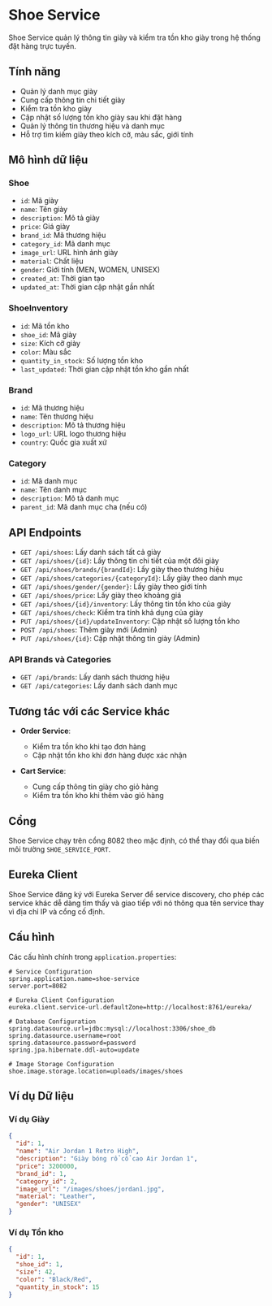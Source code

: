 # Shoe Service

Shoe Service quản lý thông tin giày và kiểm tra tồn kho giày trong hệ thống đặt hàng trực tuyến.

## Tính năng

- Quản lý danh mục giày
- Cung cấp thông tin chi tiết giày
- Kiểm tra tồn kho giày
- Cập nhật số lượng tồn kho giày sau khi đặt hàng
- Quản lý thông tin thương hiệu và danh mục
- Hỗ trợ tìm kiếm giày theo kích cỡ, màu sắc, giới tính

## Mô hình dữ liệu

### Shoe
- `id`: Mã giày
- `name`: Tên giày
- `description`: Mô tả giày
- `price`: Giá giày
- `brand_id`: Mã thương hiệu
- `category_id`: Mã danh mục
- `image_url`: URL hình ảnh giày
- `material`: Chất liệu
- `gender`: Giới tính (MEN, WOMEN, UNISEX)
- `created_at`: Thời gian tạo
- `updated_at`: Thời gian cập nhật gần nhất

### ShoeInventory
- `id`: Mã tồn kho
- `shoe_id`: Mã giày
- `size`: Kích cỡ giày
- `color`: Màu sắc
- `quantity_in_stock`: Số lượng tồn kho
- `last_updated`: Thời gian cập nhật tồn kho gần nhất

### Brand
- `id`: Mã thương hiệu
- `name`: Tên thương hiệu
- `description`: Mô tả thương hiệu
- `logo_url`: URL logo thương hiệu
- `country`: Quốc gia xuất xứ

### Category
- `id`: Mã danh mục
- `name`: Tên danh mục
- `description`: Mô tả danh mục
- `parent_id`: Mã danh mục cha (nếu có)

## API Endpoints

- `GET /api/shoes`: Lấy danh sách tất cả giày
- `GET /api/shoes/{id}`: Lấy thông tin chi tiết của một đôi giày
- `GET /api/shoes/brands/{brandId}`: Lấy giày theo thương hiệu
- `GET /api/shoes/categories/{categoryId}`: Lấy giày theo danh mục
- `GET /api/shoes/gender/{gender}`: Lấy giày theo giới tính
- `GET /api/shoes/price`: Lấy giày theo khoảng giá
- `GET /api/shoes/{id}/inventory`: Lấy thông tin tồn kho của giày
- `GET /api/shoes/check`: Kiểm tra tính khả dụng của giày
- `PUT /api/shoes/{id}/updateInventory`: Cập nhật số lượng tồn kho
- `POST /api/shoes`: Thêm giày mới (Admin)
- `PUT /api/shoes/{id}`: Cập nhật thông tin giày (Admin)

### API Brands và Categories
- `GET /api/brands`: Lấy danh sách thương hiệu
- `GET /api/categories`: Lấy danh sách danh mục

## Tương tác với các Service khác

- **Order Service**: 
  - Kiểm tra tồn kho khi tạo đơn hàng
  - Cập nhật tồn kho khi đơn hàng được xác nhận
  
- **Cart Service**: 
  - Cung cấp thông tin giày cho giỏ hàng
  - Kiểm tra tồn kho khi thêm vào giỏ hàng

## Cổng

Shoe Service chạy trên cổng 8082 theo mặc định, có thể thay đổi qua biến môi trường `SHOE_SERVICE_PORT`.

## Eureka Client

Shoe Service đăng ký với Eureka Server để service discovery, cho phép các service khác dễ dàng tìm thấy và giao tiếp với nó thông qua tên service thay vì địa chỉ IP và cổng cố định.

## Cấu hình

Các cấu hình chính trong `application.properties`:
```properties
# Service Configuration
spring.application.name=shoe-service
server.port=8082

# Eureka Client Configuration
eureka.client.service-url.defaultZone=http://localhost:8761/eureka/

# Database Configuration
spring.datasource.url=jdbc:mysql://localhost:3306/shoe_db
spring.datasource.username=root
spring.datasource.password=password
spring.jpa.hibernate.ddl-auto=update

# Image Storage Configuration
shoe.image.storage.location=uploads/images/shoes
```

## Ví dụ Dữ liệu

### Ví dụ Giày
```json
{
  "id": 1,
  "name": "Air Jordan 1 Retro High",
  "description": "Giày bóng rổ cổ cao Air Jordan 1",
  "price": 3200000,
  "brand_id": 1,
  "category_id": 2,
  "image_url": "/images/shoes/jordan1.jpg",
  "material": "Leather",
  "gender": "UNISEX"
}
```

### Ví dụ Tồn kho
```json
{
  "id": 1,
  "shoe_id": 1,
  "size": 42,
  "color": "Black/Red",
  "quantity_in_stock": 15
}
``` 